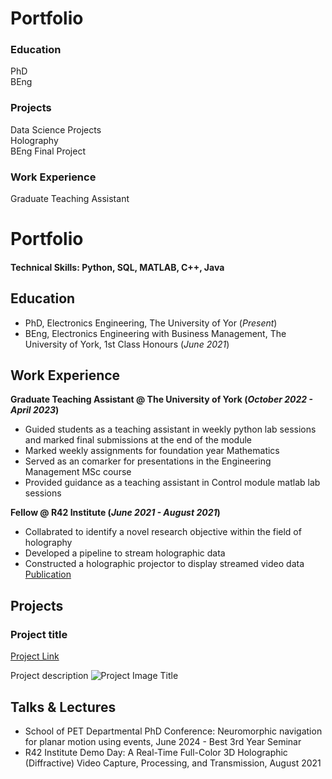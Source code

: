 # Portfolio

### Education
PhD <br/>
BEng

### Projects
Data Science Projects <br/>
Holography <br/>
BEng Final Project <br/>

### Work Experience
Graduate Teaching Assistant

# Portfolio

#### Technical Skills: Python, SQL, MATLAB, C++, Java

## Education
- PhD, Electronics Engineering, The University of Yor (_Present_)								       		
- BEng, Electronics Engineering with Business Management, The University of York, 1st Class Honours (_June 2021_)

## Work Experience
**Graduate Teaching Assistant @ The University of York (_October 2022 - April 2023_)**
- Guided students as a teaching assistant in weekly python lab sessions and marked final submissions at the end of the module 
- Marked weekly assignments for foundation year Mathematics
- Served as an comarker for presentations in the Engineering Management MSc course
- Provided guidance as a teaching assistant in Control module matlab lab sessions

**Fellow @ R42 Institute (_June 2021 - August 2021_)**
- Collabrated to identify a novel research objective within the field of holography
- Developed a pipeline to stream holographic data
- Constructed a holographic projector to display streamed video data
[Publication](https://doi.org/10.1002/sdtp.15622)

## Projects
### Project title 
[Project Link](https://doi.org/10.1002/sdtp.15622)

Project description
![Project Image Title](/assets/img/eeg_band_discovery.jpeg)

## Talks & Lectures
- School of PET Departmental PhD Conference: Neuromorphic navigation for planar motion using events, June 2024 - Best 3rd Year Seminar
- R42 Institute Demo Day: A Real-Time Full-Color 3D Holographic (Diffractive) Video Capture, Processing, and Transmission, August 2021
